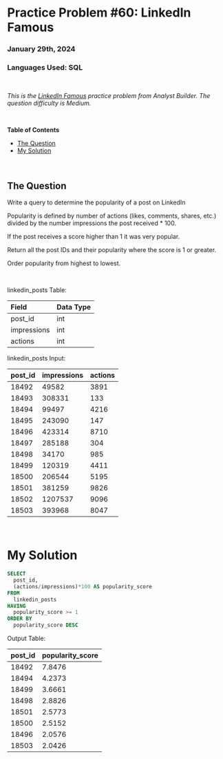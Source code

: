 # **Practice Problem #60: LinkedIn Famous**
### January 29th, 2024
### Languages Used: SQL

<br>

*This is the [LinkedIn Famous](https://www.analystbuilder.com/questions/linkedin-famous-oQMdb) practice problem from Analyst Builder. The question difficulty is Medium.*

<br>

**Table of Contents**

-   [The Question](#the-question)
-   [My Solution](#my-solution)
  
<br>

## The Question

Write a query to determine the popularity of a post on LinkedIn

Popularity is defined by number of actions (likes, comments, shares, etc.) divided by the number impressions the post received * 100.

If the post receives a score higher than 1 it was very popular.

Return all the post IDs and their popularity where the score is 1 or greater.

Order popularity from highest to lowest.

<br>

linkedin_posts Table:

| Field       | Data Type |
| :---------- | :-------- |
| post_id     | int       |
| impressions | int       |
| actions     | int       |

linkedin_posts Input:

| post_id | impressions | actions |
| :------ | :---------- | :------ |
| 18492   | 49582       | 3891    |
| 18493   | 308331      | 133     |
| 18494   | 99497       | 4216    |
| 18495   | 243090      | 147     |
| 18496   | 423314      | 8710    |
| 18497   | 285188      | 304     |
| 18498   | 34170       | 985     |
| 18499   | 120319      | 4411    |
| 18500   | 206544      | 5195    |
| 18501   | 381259      | 9826    |
| 18502   | 1207537     | 9096    |
| 18503   | 393968      | 8047    |

<br>

# My Solution

``` SQL
SELECT 
  post_id,
  (actions/impressions)*100 AS popularity_score
FROM 
  linkedin_posts
HAVING
  popularity_score >= 1
ORDER BY
  popularity_score DESC
```

Output Table:

| post_id | popularity_score |
| :------ | :--------------- |
| 18492   | 7.8476           |
| 18494   | 4.2373           |
| 18499   | 3.6661           |
| 18498   | 2.8826           |
| 18501   | 2.5773           |
| 18500   | 2.5152           |
| 18496   | 2.0576           |
| 18503   | 2.0426           |
